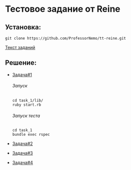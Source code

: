# Тестовое задание от Reine

## Установка:

```
git clone https://github.com/ProfessorNemo/tt-reine.git
```

[Текст заданий](https://github.com/ProfessorNemo/tt-reine/blob/master/test_task.pdf)

## Решение:

- [Задача#1](https://github.com/ProfessorNemo/tt-reine/tree/master/task_1)

  ###### Запуск
  
  ```
  cd task_1/lib/
  ruby start.rb
  ```
  ###### Запуск теста
  ```
  cd task_1
  bundle exec rspec
  ```
- [Задача#2](https://github.com/ProfessorNemo/tt-reine/blob/master/task_2.rb)
- [Задача#3](https://github.com/ProfessorNemo/tt-reine/blob/master/task_3.rb)
- [Задача#4](https://github.com/ProfessorNemo/tt-reine/tree/master/task_4.rb)
